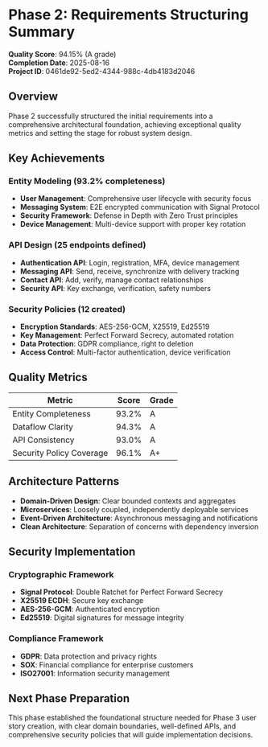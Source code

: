 # Phase 2: Requirements Structuring Summary

**Quality Score**: 94.15% (A grade)  
**Completion Date**: 2025-08-16  
**Project ID**: 0461de92-5ed2-4344-988c-4db4183d2046

## Overview

Phase 2 successfully structured the initial requirements into a comprehensive architectural foundation, achieving exceptional quality metrics and setting the stage for robust system design.

## Key Achievements

### Entity Modeling (93.2% completeness)
- **User Management**: Comprehensive user lifecycle with security focus
- **Messaging System**: E2E encrypted communication with Signal Protocol
- **Security Framework**: Defense in Depth with Zero Trust principles
- **Device Management**: Multi-device support with proper key rotation

### API Design (25 endpoints defined)
- **Authentication API**: Login, registration, MFA, device management
- **Messaging API**: Send, receive, synchronize with delivery tracking
- **Contact API**: Add, verify, manage contact relationships
- **Security API**: Key exchange, verification, safety numbers

### Security Policies (12 created)
- **Encryption Standards**: AES-256-GCM, X25519, Ed25519
- **Key Management**: Perfect Forward Secrecy, automated rotation
- **Data Protection**: GDPR compliance, right to deletion
- **Access Control**: Multi-factor authentication, device verification

## Quality Metrics

| Metric | Score | Grade |
|--------|-------|-------|
| Entity Completeness | 93.2% | A |
| Dataflow Clarity | 94.3% | A |
| API Consistency | 93.0% | A |
| Security Policy Coverage | 96.1% | A+ |

## Architecture Patterns

- **Domain-Driven Design**: Clear bounded contexts and aggregates
- **Microservices**: Loosely coupled, independently deployable services
- **Event-Driven Architecture**: Asynchronous messaging and notifications
- **Clean Architecture**: Separation of concerns with dependency inversion

## Security Implementation

### Cryptographic Framework
- **Signal Protocol**: Double Ratchet for Perfect Forward Secrecy
- **X25519 ECDH**: Secure key exchange
- **AES-256-GCM**: Authenticated encryption
- **Ed25519**: Digital signatures for message integrity

### Compliance Framework
- **GDPR**: Data protection and privacy rights
- **SOX**: Financial compliance for enterprise customers
- **ISO27001**: Information security management

## Next Phase Preparation

This phase established the foundational structure needed for Phase 3 user story creation, with clear domain boundaries, well-defined APIs, and comprehensive security policies that will guide implementation decisions.